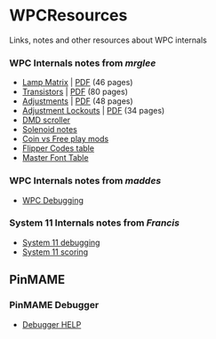 # WPCResources
Links, notes and other resources about WPC internals

### WPC Internals notes from *mrglee*
* [Lamp Matrix](http://pinhacks.com/showthread.php?tid=91) | [PDF](http://pinhacks.com/attachment.php?aid=73) (46 pages)
* [Transistors](http://pinhacks.com/showthread.php?tid=93) | [PDF](http://pinhacks.com/attachment.php?aid=75) (80 pages)
* [Adjustments](http://pinhacks.com/showthread.php?tid=92) | [PDF](http://pinhacks.com/attachment.php?aid=74) (48 pages)
* [Adjustment Lockouts](http://pinhacks.com/showthread.php?tid=111) | [PDF](http://pinhacks.com/attachment.php?aid=88) (34 pages)
* [DMD scroller](http://pinhacks.com/showthread.php?tid=77)
* [Solenoid notes](http://pinhacks.com/showthread.php?tid=76)
* [Coin vs Free play mods](http://pinhacks.com/showthread.php?tid=16)
* [Flipper Codes table](http://pinhacks.com/showthread.php?tid=52)
* [Master Font Table](http://pinhacks.com/showthread.php?tid=23)

### WPC Internals notes from *maddes*
* [WPC Debugging](https://www.maddes.net/pinball/wpc_debugging.htm)

### System 11 Internals notes from *Francis*
* [System 11 debugging](http://pinhacks.com/showthread.php?tid=80)
* [System 11 scoring](http://pinhacks.com/showthread.php?tid=82)

## PinMAME
### PinMAME Debugger 
* [Debugger HELP](PinMAME/pinmame-debugger-help.md)



